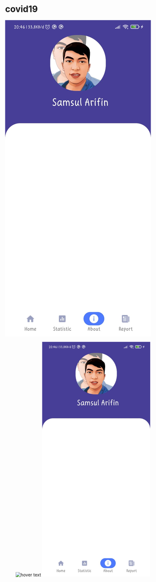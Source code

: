 # covid19
![alt text](https://github.com/samsularifin05/covid19/blob/main/assets/about.jpeg?raw=true)

<p align="center">
  <img src="your_relative_path_here" width="350" title="hover text">
  <img src="https://github.com/samsularifin05/covid19/blob/main/assets/about.jpeg?raw=true" width="350" alt="accessibility text">
</p>
